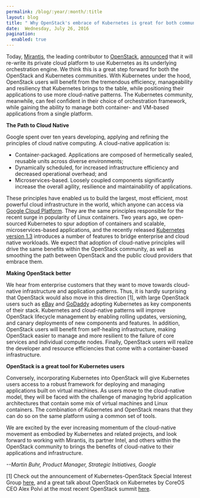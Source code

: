 ```yaml
---
permalink: /blog/:year/:month/:title
layout: blog
title: " Why OpenStack's embrace of Kubernetes is great for both communities "
date:  Wednesday, July 26, 2016
pagination:
  enabled: true
---
```

Today, [Mirantis](https://www.mirantis.com/), the leading&nbsp;contributor&nbsp;to [OpenStack](http://stackalytics.com/?release=mitaka), [announced](https://techcrunch.com/2016/07/25/openstack-will-soon-be-able-to-run-on-top-of-kubernetes/) that it will re-write its private cloud platform to use Kubernetes as its underlying orchestration engine. We think this is a great step forward for both the OpenStack and Kubernetes communities. With Kubernetes under the hood, OpenStack users will benefit from the tremendous efficiency, manageability and resiliency that Kubernetes brings to the table, while positioning their applications to use more cloud-native patterns. The Kubernetes community, meanwhile, can feel confident in their choice of orchestration framework, while gaining the ability to manage both container- and VM-based applications from a single platform.  

**The Path to Cloud Native**  

Google spent over ten years developing, applying and refining the principles of cloud native computing. A cloud-native application is:  

- Container-packaged. Applications are composed of hermetically sealed, reusable units across diverse environments;
- Dynamically scheduled, for increased infrastructure efficiency and decreased operational overhead; and&nbsp;
- Microservices-based. Loosely coupled components significantly increase the overall agility, resilience and maintainability of applications.

These principles have enabled us to build the largest, most efficient, most powerful cloud infrastructure in the world, which anyone can access via [Google Cloud Platform](http://cloud.google.com/). They are the same principles responsible for the recent surge in popularity of Linux containers. Two years ago, we open-sourced Kubernetes to spur adoption of containers and scalable, microservices-based applications, and the recently released [Kubernetes version 1.3](https://kubernetes.io/blog/2016/07/kubernetes-1.3-bridging-cloud-native-and-enterprise-workloads) introduces a number of features to bridge enterprise and cloud native workloads. We expect that adoption of cloud-native principles will drive the same benefits within the OpenStack community, as well as smoothing the path between OpenStack and the public cloud providers that embrace them.  

**Making OpenStack better**  

We hear from enterprise customers that they want to move towards cloud-native infrastructure and application patterns. Thus, it is hardly surprising that OpenStack would also move in this direction [1], with large OpenStack users such as [eBay](http://fortune.com/2016/04/23/ebay-parlays-new-age-tools/) and [GoDaddy](http://thenewstack.io/tns-analysts-show-95-consider-containerizing-openstack/) adopting Kubernetes as key components of their stack. Kubernetes and cloud-native patterns will improve OpenStack lifecycle management by enabling rolling updates, versioning, and canary deployments of new components and features. In addition, OpenStack users will benefit from self-healing infrastructure, making OpenStack easier to manage and more resilient to the failure of core services and individual compute nodes. Finally, OpenStack users will realize the developer and resource efficiencies that come with a container-based infrastructure.  

**OpenStack is a great tool for Kubernetes users**  

Conversely, incorporating Kubernetes into OpenStack will give Kubernetes users access to a robust framework for deploying and managing applications built on virtual machines. As users move to the cloud-native model, they will be faced with the challenge of managing hybrid application architectures that contain some mix of virtual machines and Linux containers. The combination of Kubernetes and OpenStack means that they can do so on the same platform using a common set of tools.  

We are excited by the ever increasing momentum of the cloud-native movement as embodied by Kubernetes and related projects, and look forward to working with Mirantis, its partner Intel, and others within the OpenStack community to brings the benefits of cloud-native to their applications and infrastructure.  


_--Martin Buhr, Product Manager, Strategic Initiatives, Google_  

[1] Check out the announcement of Kubernetes-OpenStack Special Interest Group [here](https://kubernetes.io/blog/2016/04/introducing-kubernetes-openstack-sig), and a great talk about OpenStack on Kubernetes by CoreOS CEO Alex Polvi at the most recent OpenStack summit [here](https://www.youtube.com/watch?v=e-j9FOO-i84).  
